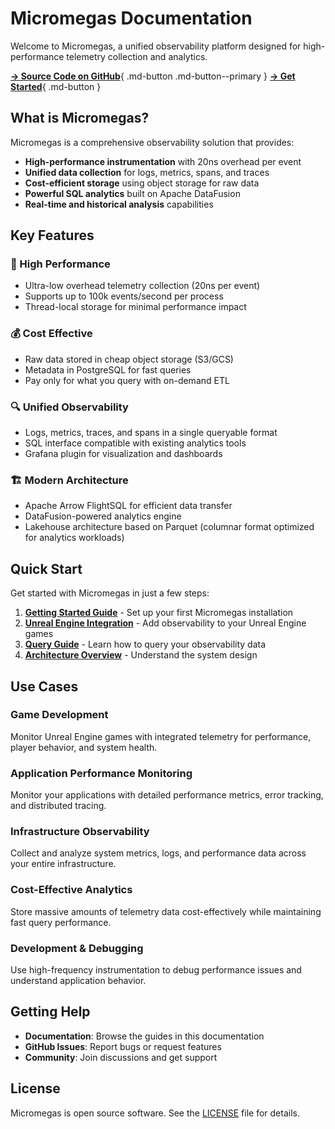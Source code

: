 # Micromegas Documentation

Welcome to Micromegas, a unified observability platform designed for high-performance telemetry collection and analytics.

[**→ Source Code on GitHub**](https://github.com/madesroches/micromegas){ .md-button .md-button--primary }
[**→ Get Started**](getting-started.md){ .md-button }

## What is Micromegas?

Micromegas is a comprehensive observability solution that provides:

- **High-performance instrumentation** with 20ns overhead per event
- **Unified data collection** for logs, metrics, spans, and traces
- **Cost-efficient storage** using object storage for raw data
- **Powerful SQL analytics** built on Apache DataFusion
- **Real-time and historical analysis** capabilities

## Key Features

### 🚀 High Performance
- Ultra-low overhead telemetry collection (20ns per event)
- Supports up to 100k events/second per process
- Thread-local storage for minimal performance impact

### 💰 Cost Effective
- Raw data stored in cheap object storage (S3/GCS)
- Metadata in PostgreSQL for fast queries
- Pay only for what you query with on-demand ETL

### 🔍 Unified Observability
- Logs, metrics, traces, and spans in a single queryable format
- SQL interface compatible with existing analytics tools
- Grafana plugin for visualization and dashboards

### 🏗️ Modern Architecture
- Apache Arrow FlightSQL for efficient data transfer
- DataFusion-powered analytics engine
- Lakehouse architecture based on Parquet (columnar format optimized for analytics workloads)

## Quick Start

Get started with Micromegas in just a few steps:

1. **[Getting Started Guide](getting-started.md)** - Set up your first Micromegas installation
2. **[Unreal Engine Integration](unreal/index.md)** - Add observability to your Unreal Engine games
3. **[Query Guide](query-guide/index.md)** - Learn how to query your observability data
4. **[Architecture Overview](architecture/index.md)** - Understand the system design

## Use Cases

### Game Development
Monitor Unreal Engine games with integrated telemetry for performance, player behavior, and system health.

### Application Performance Monitoring
Monitor your applications with detailed performance metrics, error tracking, and distributed tracing.

### Infrastructure Observability
Collect and analyze system metrics, logs, and performance data across your entire infrastructure.

### Cost-Effective Analytics
Store massive amounts of telemetry data cost-effectively while maintaining fast query performance.

### Development & Debugging
Use high-frequency instrumentation to debug performance issues and understand application behavior.

## Getting Help

- **Documentation**: Browse the guides in this documentation
- **GitHub Issues**: Report bugs or request features
- **Community**: Join discussions and get support

## License

Micromegas is open source software. See the [LICENSE](https://github.com/madesroches/micromegas/blob/main/LICENSE) file for details.
